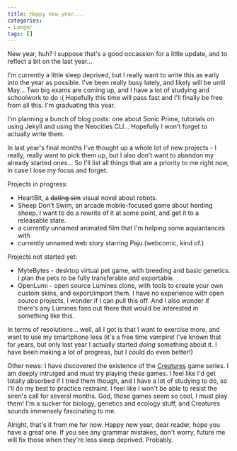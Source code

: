 ```yaml
---
title: Happy new year...
categories:
- Longer
tags: []
---
```


New year, huh? I suppose that's a good occassion for a little update, and to reflect a bit on the last year...

I'm currently a little sleep deprived, but I really want to write this as early into the year as possible.
I've been really busy lately, and likely will be until May... Two big exams are coming up, and I have a lot of studying and schoolwork to do :( Hopefully this time will pass fast and I'll finally be free from all this. I'm graduating this year.

I'm planning a bunch of blog posts: one about Sonic Prime, tutorials on using Jekyll and using the Neocities CLI... Hopefully I won't forget to actually write them.

In last year's final months I've thought up a whole lot of new projects - I really, really want to pick them up, but I also don't want to abandon my already started ones... So I'll list all things that are a priority to me right now, in case I lose my focus and forget.

Projects in progress:  
- HeartBit, a ~~dating sim~~ visual novel about robots.
- Sheep Don't Swim, an arcade mobile-focused game about herding sheep. I want to do a rewrite of it at some point, and get it to a releasable state.
- a currently unnamed animated film that I'm helping some aquiantances with
- currently unnamed web story starring Paju (webcomic, kind of.)

Projects not started yet:
- MyteBytes - desktop virtual pet game, with breeding and basic genetics. I plan the pets to be fully transferable and exportable.
- OpenLumi - open source Lumines clone, with tools to create your own custom skins, and export/import them. I have no experience with open source projects, I wonder if I can pull this off. And I also wonder if there's any Lumines fans out there that would be interested in something like this.

In terms of resolutions... well, all I got is that I want to exercise more, and want to use my smartphone less (it's a free time vampire! I've known that for years, but only last year I actually started *doing* something about it. I have been making a lot of progress, but I could do even better!)

Other news: I have discovered the existence of the [Creatures](https://en.m.wikipedia.org/wiki/Creatures_(video_game_series)) game series. I am deeply intruiged and must try playing these games. I feel like I'd get totally absorbed if I tried them though, and I have a lot of studying to do, so I'll do my best to practice restraint. I feel like I won't be able to resist the siren's call for several months. God, those games seem so cool, I must play them! I'm a sucker for biology, genetics and ecology stuff, and Creatures sounds immensely fascinating to me.

Alright, that's it from me for now. Happy new year, dear reader, hope you have a great one. If you see any grammar mistakes, don't worry, future me will fix those when they're less sleep deprived. Probably.
